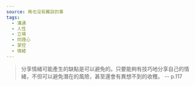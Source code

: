 ```yaml
---
source: 再也沒有難談的事
tags:
  - 溝通
  - 人性
  - 立場
  - 同理心
  - 掌控
  - 情緒
---
```


> 分享情緒可能產生的缺點是可以避免的。只要能夠有技巧地分享自己的情緒，不但可以避免潛在的風險，甚至還會有異想不到的收穫。
> \-- p.117